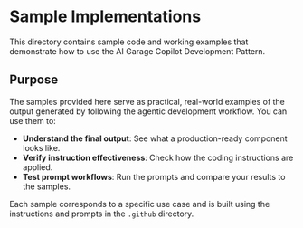 # Sample Implementations

This directory contains sample code and working examples that demonstrate how to use the AI Garage Copilot Development Pattern.

## Purpose

The samples provided here serve as practical, real-world examples of the output generated by following the agentic development workflow. You can use them to:

-   **Understand the final output**: See what a production-ready component looks like.
-   **Verify instruction effectiveness**: Check how the coding instructions are applied.
-   **Test prompt workflows**: Run the prompts and compare your results to the samples.

Each sample corresponds to a specific use case and is built using the instructions and prompts in the `.github` directory.
